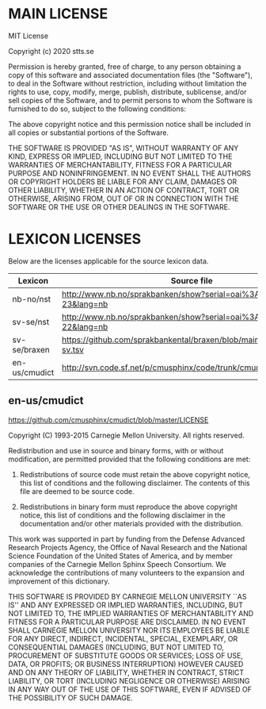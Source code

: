 # MAIN LICENSE

MIT License

Copyright (c) 2020 stts.se

Permission is hereby granted, free of charge, to any person obtaining a copy
of this software and associated documentation files (the "Software"), to deal
in the Software without restriction, including without limitation the rights
to use, copy, modify, merge, publish, distribute, sublicense, and/or sell
copies of the Software, and to permit persons to whom the Software is
furnished to do so, subject to the following conditions:

The above copyright notice and this permission notice shall be included in all
copies or substantial portions of the Software.

THE SOFTWARE IS PROVIDED "AS IS", WITHOUT WARRANTY OF ANY KIND, EXPRESS OR
IMPLIED, INCLUDING BUT NOT LIMITED TO THE WARRANTIES OF MERCHANTABILITY,
FITNESS FOR A PARTICULAR PURPOSE AND NONINFRINGEMENT. IN NO EVENT SHALL THE
AUTHORS OR COPYRIGHT HOLDERS BE LIABLE FOR ANY CLAIM, DAMAGES OR OTHER
LIABILITY, WHETHER IN AN ACTION OF CONTRACT, TORT OR OTHERWISE, ARISING FROM,
OUT OF OR IN CONNECTION WITH THE SOFTWARE OR THE USE OR OTHER DEALINGS IN THE
SOFTWARE.


# LEXICON LICENSES

Below are the licenses applicable for the source lexicon data.

|Lexicon | Source file |License |
|-----|-----|-----|
| nb-no/nst | http://www.nb.no/sprakbanken/show?serial=oai%3Anb.no%3Asbr-23&lang=nb | [Creative_Commons-ZERO (CC-ZERO)](https://creativecommons.org/publicdomain/zero/1.0) |
| sv-se/nst | http://www.nb.no/sprakbanken/show?serial=oai%3Anb.no%3Asbr-22&lang=nb |[Creative_Commons-ZERO (CC-ZERO)](https://creativecommons.org/publicdomain/zero/1.0) |
| sv-se/braxen | https://github.com/sprakbankental/braxen/blob/main/dict/braxen-sv.tsv | [Apache 2.0](https://github.com/sprakbankental/braxen/blob/main/LICENSE) |
| en-us/cmudict | http://svn.code.sf.net/p/cmusphinx/code/trunk/cmudict/cmudict.0.7a | [BSD-2-Clause](https://opensource.org/licenses/bsd-license.php) like (see below)

## en-us/cmudict

https://github.com/cmusphinx/cmudict/blob/master/LICENSE

Copyright (C) 1993-2015 Carnegie Mellon University. All rights reserved.

Redistribution and use in source and binary forms, with or without
modification, are permitted provided that the following conditions
are met:

1. Redistributions of source code must retain the above copyright
   notice, this list of conditions and the following disclaimer.
   The contents of this file are deemed to be source code.

2. Redistributions in binary form must reproduce the above copyright
   notice, this list of conditions and the following disclaimer in
   the documentation and/or other materials provided with the
   distribution.

This work was supported in part by funding from the Defense Advanced
Research Projects Agency, the Office of Naval Research and the National
Science Foundation of the United States of America, and by member
companies of the Carnegie Mellon Sphinx Speech Consortium. We acknowledge
the contributions of many volunteers to the expansion and improvement of
this dictionary.

THIS SOFTWARE IS PROVIDED BY CARNEGIE MELLON UNIVERSITY ``AS IS'' AND
ANY EXPRESSED OR IMPLIED WARRANTIES, INCLUDING, BUT NOT LIMITED TO,
THE IMPLIED WARRANTIES OF MERCHANTABILITY AND FITNESS FOR A PARTICULAR
PURPOSE ARE DISCLAIMED.  IN NO EVENT SHALL CARNEGIE MELLON UNIVERSITY
NOR ITS EMPLOYEES BE LIABLE FOR ANY DIRECT, INDIRECT, INCIDENTAL,
SPECIAL, EXEMPLARY, OR CONSEQUENTIAL DAMAGES (INCLUDING, BUT NOT
LIMITED TO, PROCUREMENT OF SUBSTITUTE GOODS OR SERVICES; LOSS OF USE,
DATA, OR PROFITS; OR BUSINESS INTERRUPTION) HOWEVER CAUSED AND ON ANY
THEORY OF LIABILITY, WHETHER IN CONTRACT, STRICT LIABILITY, OR TORT
(INCLUDING NEGLIGENCE OR OTHERWISE) ARISING IN ANY WAY OUT OF THE USE
OF THIS SOFTWARE, EVEN IF ADVISED OF THE POSSIBILITY OF SUCH DAMAGE.

